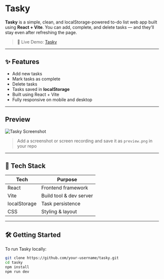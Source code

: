 # Tasky

**Tasky** is a simple, clean, and localStorage-powered to-do list web app built using **React + Vite**. You can add, complete, and delete tasks — and they’ll stay even after refreshing the page.

> 🎯 Live Demo: [Tasky](https://tasky-to-do-list.vercel.app)

---

## ✨ Features

- Add new tasks
- Mark tasks as complete
- Delete tasks
- Tasks saved in **localStorage**
- Built using React + Vite
- Fully responsive on mobile and desktop

---

## Preview

![Tasky Screenshot](preview.png)

> Add a screenshot or screen recording and save it as `preview.png` in your repo

---

## 🚀 Tech Stack

| Tech          | Purpose              |
|---------------|----------------------|
| React         | Frontend framework   |
| Vite          | Build tool & dev server |
| localStorage  | Task persistence     |
| CSS           | Styling & layout     |

---

## 🛠️ Getting Started

To run Tasky locally:

```bash
git clone https://github.com/your-username/tasky.git
cd tasky
npm install
npm run dev